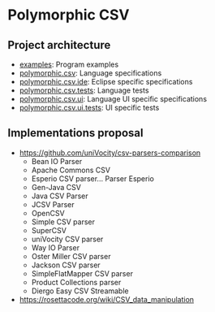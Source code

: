 # Polymorphic CSV

## Project architecture

- [examples](examples):  Program examples
- [polymorphic.csv](polymorphic.csv): Language specifications
- [polymorphic.csv.ide](polymorphic.csv.ide): Eclipse specific specifications
- [polymorphic.csv.tests](polymorphic.csv.tests): Language tests
- [polymorphic.csv.ui](polymorphic.csv.ui): Language UI specific specifications
- [polymorphic.csv.ui.tests](polymorphic.csv.ui.tests): UI specific tests


## Implementations proposal

- https://github.com/uniVocity/csv-parsers-comparison
  - Bean IO Parser
  - Apache Commons CSV
  - Esperio CSV parser... Parser Esperio
  - Gen-Java CSV
  - Java CSV Parser
  - JCSV Parser
  - OpenCSV
  - Simple CSV parser
  - SuperCSV
  - uniVocity CSV parser
  - Way IO Parser
  - Oster Miller CSV parser
  - Jackson CSV parser
  - SimpleFlatMapper CSV parser
  - Product Collections parser
  - Diergo Easy CSV Streamable
- https://rosettacode.org/wiki/CSV_data_manipulation
